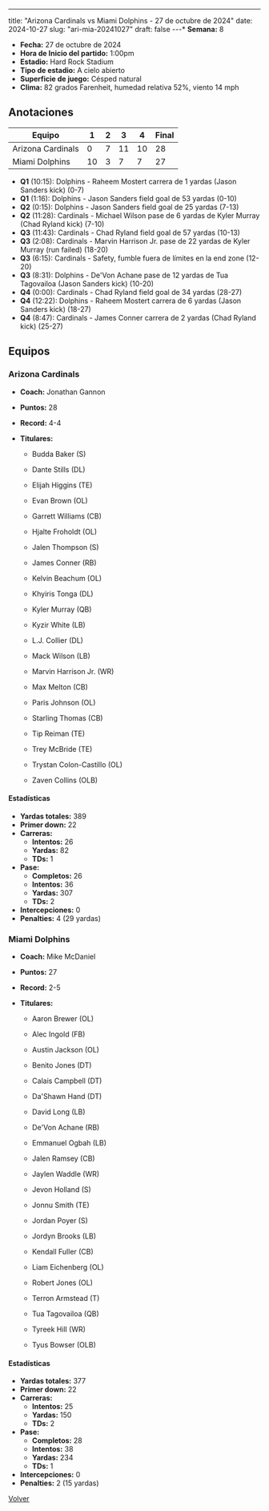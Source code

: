 ---
title: "Arizona Cardinals vs Miami Dolphins - 27 de octubre de 2024"
date: 2024-10-27
slug: "ari-mia-20241027"
draft: false
---* **Semana:** 8
* **Fecha:** 27 de octubre de 2024
* **Hora de Inicio del partido:** 1:00pm
* **Estadio:** Hard Rock Stadium
* **Tipo de estadio:** A cielo abierto
* **Superficie de juego:** Césped natural
* **Clima:** 82 grados Farenheit, humedad relativa 52%, viento 14 mph




## Anotaciones
| Equipo | 1 | 2 | 3 | 4 | Final |
|--------|---|---|---|---|-------|
| Arizona Cardinals  | 0 | 7 | 11 | 10  | 28 |
| Miami Dolphins  | 10 | 3 | 7 | 7  | 27 |
* **Q1** (10:15): Dolphins - Raheem Mostert carrera de 1 yardas (Jason Sanders kick) (0-7)
* **Q1** (1:16): Dolphins - Jason Sanders field goal de 53 yardas (0-10)
* **Q2** (0:15): Dolphins - Jason Sanders field goal de 25 yardas (7-13)
* **Q2** (11:28): Cardinals - Michael Wilson pase de 6 yardas de Kyler Murray (Chad Ryland kick) (7-10)
* **Q3** (11:43): Cardinals - Chad Ryland field goal de 57 yardas (10-13)
* **Q3** (2:08): Cardinals - Marvin Harrison Jr. pase de 22 yardas de Kyler Murray (run failed) (18-20)
* **Q3** (6:15): Cardinals - Safety, fumble fuera de límites en la end zone (12-20)
* **Q3** (8:31): Dolphins - De'Von Achane pase de 12 yardas de Tua Tagovailoa (Jason Sanders kick) (10-20)
* **Q4** (0:00): Cardinals - Chad Ryland field goal de 34 yardas (28-27)
* **Q4** (12:22): Dolphins - Raheem Mostert carrera de 6 yardas (Jason Sanders kick) (18-27)
* **Q4** (8:47): Cardinals - James Conner carrera de 2 yardas (Chad Ryland kick) (25-27)


## Equipos


### Arizona Cardinals
* **Coach:** Jonathan Gannon
* **Puntos:** 28
* **Record:** 4-4
* **Titulares:** 

  * Budda Baker (S) 

  * Dante Stills (DL) 

  * Elijah Higgins (TE) 

  * Evan Brown (OL) 

  * Garrett Williams (CB) 

  * Hjalte Froholdt (OL) 

  * Jalen Thompson (S) 

  * James Conner (RB) 

  * Kelvin Beachum (OL) 

  * Khyiris Tonga (DL) 

  * Kyler Murray (QB) 

  * Kyzir White (LB) 

  * L.J. Collier (DL) 

  * Mack Wilson (LB) 

  * Marvin Harrison Jr. (WR) 

  * Max Melton (CB) 

  * Paris Johnson (OL) 

  * Starling Thomas (CB) 

  * Tip Reiman (TE) 

  * Trey McBride (TE) 

  * Trystan Colon-Castillo (OL) 

  * Zaven Collins (OLB) 

#### Estadísticas
* **Yardas totales:** 389
* **Primer down:** 22
* **Carreras:**
  * **Intentos:** 26
  * **Yardas:** 82
  * **TDs:** 1
* **Pase:**
  * **Completos:** 26
  * **Intentos:** 36
  * **Yardas:** 307
  * **TDs:** 2
* **Intercepciones:** 0
* **Penalties:** 4 (29 yardas)

### Miami Dolphins
* **Coach:** Mike McDaniel
* **Puntos:** 27
* **Record:** 2-5
* **Titulares:** 

  * Aaron Brewer (OL) 

  * Alec Ingold (FB) 

  * Austin Jackson (OL) 

  * Benito Jones (DT) 

  * Calais Campbell (DT) 

  * Da'Shawn Hand (DT) 

  * David Long (LB) 

  * De'Von Achane (RB) 

  * Emmanuel Ogbah (LB) 

  * Jalen Ramsey (CB) 

  * Jaylen Waddle (WR) 

  * Jevon Holland (S) 

  * Jonnu Smith (TE) 

  * Jordan Poyer (S) 

  * Jordyn Brooks (LB) 

  * Kendall Fuller (CB) 

  * Liam Eichenberg (OL) 

  * Robert Jones (OL) 

  * Terron Armstead (T) 

  * Tua Tagovailoa (QB) 

  * Tyreek Hill (WR) 

  * Tyus Bowser (OLB) 

#### Estadísticas
* **Yardas totales:** 377
* **Primer down:** 22
* **Carreras:**
  * **Intentos:** 25
  * **Yardas:** 150
  * **TDs:** 2
* **Pase:**
  * **Completos:** 28
  * **Intentos:** 38
  * **Yardas:** 234
  * **TDs:** 1
* **Intercepciones:** 0
* **Penalties:** 2 (15 yardas)


[Volver](/historia/2024)
